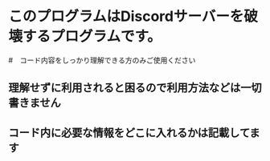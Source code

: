 # このプログラムはDiscordサーバーを破壊するプログラムです。
#　コード内容をしっかり理解できる方のみご使用ください

## 理解せずに利用されると困るので利用方法などは一切書きません
## コード内に必要な情報をどこに入れるかは記載してます